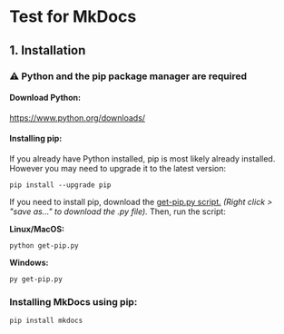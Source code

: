# Test for MkDocs

## 1. Installation

### ⚠️ Python and the pip package manager are required
#### Download Python:
https://www.python.org/downloads/

#### Installing pip:
If you already have Python installed, pip is most likely already installed. However you may need to upgrade it to the latest version:
```
pip install --upgrade pip
```
If you need to install pip, download the <a target="_blank" href="https://bootstrap.pypa.io/get-pip.py">get-pip.py script.</a> *(Right click > "save as..." to download the .py file).* Then, run the script:

**Linux/MacOS:**
```
python get-pip.py
```
**Windows:**
```
py get-pip.py
```

### Installing MkDocs using pip:
```
pip install mkdocs
```
